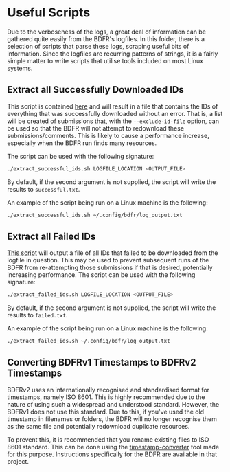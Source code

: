 # Useful Scripts

Due to the verboseness of the logs, a great deal of information can be gathered quite easily from the BDFR's logfiles. In this folder, there is a selection of scripts that parse these logs, scraping useful bits of information. Since the logfiles are recurring patterns of strings, it is a fairly simple matter to write scripts that utilise tools included on most Linux systems.

## Extract all Successfully Downloaded IDs

This script is contained [here](extract_successful_ids.sh) and will result in a file that contains the IDs of everything that was successfully downloaded without an error. That is, a list will be created of submissions that, with the `--exclude-id-file` option, can be used so that the BDFR will not attempt to redownload these submissions/comments. This is likely to cause a performance increase, especially when the BDFR run finds many resources.

The script can be used with the following signature:

```bash
./extract_successful_ids.sh LOGFILE_LOCATION <OUTPUT_FILE>
```

By default, if the second argument is not supplied, the script will write the results to `successful.txt`.

An example of the script being run on a Linux machine is the following:

```bash
./extract_successful_ids.sh ~/.config/bdfr/log_output.txt
```

## Extract all Failed IDs

[This script](extract_failed_ids.sh) will output a file of all IDs that failed to be downloaded from the logfile in question. This may be used to prevent subsequent runs of the BDFR from re-attempting those submissions if that is desired, potentially increasing performance.
The script can be used with the following signature:

```bash
./extract_failed_ids.sh LOGFILE_LOCATION <OUTPUT_FILE>
```

By default, if the second argument is not supplied, the script will write the results to `failed.txt`.

An example of the script being run on a Linux machine is the following:

```bash
./extract_failed_ids.sh ~/.config/bdfr/log_output.txt
```

## Converting BDFRv1 Timestamps to BDFRv2 Timestamps

BDFRv2 uses an internationally recognised and standardised format for timestamps, namely ISO 8601. This is highly recommended due to the nature of using such a widespread and understood standard. However, the BDFRv1 does not use this standard. Due to this, if you've used the old timestamp in filenames or folders, the BDFR will no longer recognise them as the same file and potentially redownload duplicate resources.

To prevent this, it is recommended that you rename existing files to ISO 8601 standard. This can be done using the [timestamp-converter](https://github.com/Serene-Arc/timestamp-converter) tool made for this purpose. Instructions specifically for the BDFR are available in that project.
